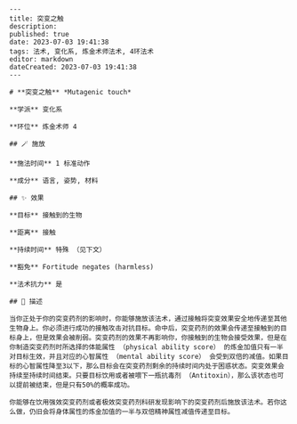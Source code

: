 
    ---
    title: 突变之触
    description: 
    published: true
    date: 2023-07-03 19:41:38
    tags: 法术, 变化系, 炼金术师法术, 4环法术
    editor: markdown
    dateCreated: 2023-07-03 19:41:38
    ---

    # **突变之触** *Mutagenic touch*

    **学派** 变化系 

    **环位** 炼金术师 4

    ## 🪄 施放

    **施法时间** 1 标准动作

    **成分** 语言, 姿势, 材料

    ## ✨ 效果 

    **目标** 接触到的生物 

    **距离** 接触  

    **持续时间** 特殊 （见下文） 

    **豁免** Fortitude negates (harmless)

    **法术抗力** 是

    ## 📖 描述

    当你正处于你的突变药剂的影响时，你能够施放该法术，通过接触将突变效果安全地传递至其他生物身上。你必须进行成功的接触攻击对抗目标。命中后，突变药剂的效果会传递至接触到的目标身上，但是效果会被削弱。突变药剂的效果不再影响你，你接触到的生物会接受效果，但是在你制造突变药剂时所选择的体能属性 （physical ability score） 的炼金加值只有一半对目标生效，并且对应的心智属性 （mental ability score） 会受到双倍的减值。如果目标的心智属性降至3以下，那么目标会在突变药剂剩余的持续时间内处于困惑状态。突变效果会持续至持续时间结束。只要目标饮用或者被喂下一瓶抗毒剂 （Antitoxin），那么该状态也可以提前被结束，但是只有50%的概率成功。

    你能够在饮用强效突变药剂或者极效突变药剂科研发现影响下的突变药剂后施放该法术。若你这么做，仍旧会将身体属性的炼金加值的一半与双倍精神属性减值传递至目标。
    